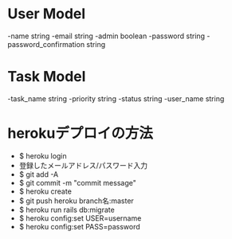 # User Model
-name string
-email  string
-admin  boolean
-password string
-password_confirmation  string

# Task Model
-task_name  string
-priority string
-status string
-user_name  string

# herokuデプロイの方法
- $ heroku login
- 登録したメールアドレス/パスワード入力
- $ git add -A
- $ git commit -m "commit message"
- $ heroku create
- $ git push heroku branch名:master
- $ heroku run rails db:migrate
- $ heroku config:set USER=username
- $ heroku config:set PASS=password
